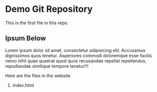 # Demo Git Repository

This is the first file in this repo.

## Ipsum Below

Lorem ipsum dolor sit amet, consectetur adipisicing elit. Accusamus dignissimos quos tenetur. Asperiores commodi doloremque esse facilis nemo nihil quae quaerat quod quos recusandae repellat repellendus, repudiandae similique tempore tenetur!!!

Here are the files in the website

1. index.html